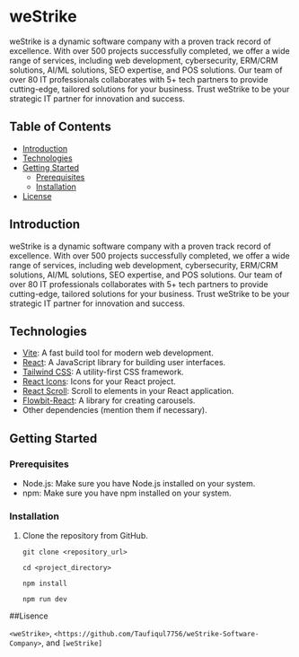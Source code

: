 # weStrike

weStrike is a dynamic software company with a proven track record
of excellence. With over 500 projects successfully completed, we
offer a wide range of services, including web development,
cybersecurity, ERM/CRM solutions, AI/ML solutions, SEO expertise,
and POS solutions. Our team of over 80 IT professionals
collaborates with 5+ tech partners to provide cutting-edge,
tailored solutions for your business. Trust weStrike to be your
strategic IT partner for innovation and success.

## Table of Contents

- [Introduction](#introduction)
- [Technologies](#technologies)
- [Getting Started](#getting-started)
  - [Prerequisites](#prerequisites)
  - [Installation](#installation)
- [License](#license)

## Introduction

weStrike is a dynamic software company with a proven track record
of excellence. With over 500 projects successfully completed, we
offer a wide range of services, including web development,
cybersecurity, ERM/CRM solutions, AI/ML solutions, SEO expertise,
and POS solutions. Our team of over 80 IT professionals
collaborates with 5+ tech partners to provide cutting-edge,
tailored solutions for your business. Trust weStrike to be your
strategic IT partner for innovation and success.

## Technologies

- [Vite](https://vitejs.dev/): A fast build tool for modern web development.
- [React](https://reactjs.org/): A JavaScript library for building user interfaces.
- [Tailwind CSS](https://tailwindcss.com/): A utility-first CSS framework.
- [React Icons](https://react-icons.github.io/react-icons/): Icons for your React project.
- [React Scroll](https://www.npmjs.com/package/react-scroll): Scroll to elements in your React application.
- [Flowbit-React](https://www.npmjs.com/package/flowbit-react): A library for creating carousels.
- Other dependencies (mention them if necessary).

## Getting Started

### Prerequisites

- Node.js: Make sure you have Node.js installed on your system.
- npm: Make sure you have npm installed on your system.

### Installation

1. Clone the repository from GitHub.

   ```shell
   git clone <repository_url>
   ```

   ```shell
   cd <project_directory>
   ```

   ```shell
   npm install
   ```

   ```shell
   npm run dev
   ```

##Lisence

`<weStrike>`, `<https://github.com/Taufiqul7756/weStrike-Software-Company>`, and `[weStrike]`
